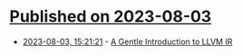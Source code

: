 # [Published on 2023-08-03](index.md)

* [2023-08-03, 15:21:21](https://lobste.rs/s/avpooi/gentle_introduction_llvm_ir) - [A Gentle Introduction to LLVM IR](https://mcyoung.xyz/2023/08/01/llvm-ir/)
